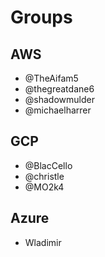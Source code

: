 # Groups

## AWS
* @TheAifam5
* @thegreatdane6
* @shadowmulder
* @michaelharrer

## GCP
* @BlacCello
* @christle
* @MO2k4

## Azure
* Wladimir
